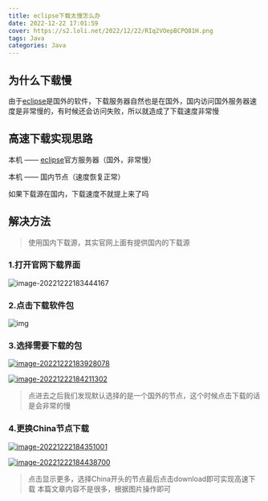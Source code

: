 ```yaml
---
title: eclipse下载太慢怎么办
date: 2022-12-22 17:01:59
cover: https://s2.loli.net/2022/12/22/RIq2VOepBCPQ81H.png
tags: Java
categories: Java
---
```


## 为什么下载慢

由于[eclipse](https://www.eclipse.org/)是国外的软件，下载服务器自然也是在国外，国内访问国外服务器速度是非常慢的，有时候还会访问失败，所以就造成了下载速度非常慢

## 高速下载实现思路

本机 —— [eclipse](https://www.eclipse.org/)官方服务器（国外，非常慢）

本机 —— 国内节点（速度恢复正常）

如果下载源在国内，下载速度不就提上来了吗

## 解决方法

> 使用国内下载源，其实官网上面有提供国内的下载源

### 1.打开官网下载界面

![image-20221222183444167](https://s2.loli.net/2022/12/22/rmZhjVSuMFv5NTi.png)

### 2.点击下载软件包

![img](https://s2.loli.net/2022/12/22/2MVkyAfiKWu9Iq8.png)

### 3.选择需要下载的包

[![image-20221222183928078](https://s2.loli.net/2022/12/22/AJ43eo6scvmPFLd.png)](https://s2.loli.net/2022/12/22/AJ43eo6scvmPFLd.png)

[![image-20221222184211302](https://s2.loli.net/2022/12/22/aoEYnQXiDK6tyMm.png)](https://s2.loli.net/2022/12/22/aoEYnQXiDK6tyMm.png)

> 点进去之后我们发现默认选择的是一个国外的节点，这个时候点击下载的话是会非常的慢

### 4.更换China节点下载

[![image-20221222184351001](https://s2.loli.net/2022/12/22/bcsYemhUxCNfuiA.png)](https://s2.loli.net/2022/12/22/bcsYemhUxCNfuiA.png)

[![image-20221222184438700](https://s2.loli.net/2022/12/22/jpQP3yMTfHrzv7n.png)](https://s2.loli.net/2022/12/22/jpQP3yMTfHrzv7n.png)

> 点击显示更多，选择China开头的节点最后点击download即可实现高速下载
> 本篇文章内容不是很多，根据图片操作即可